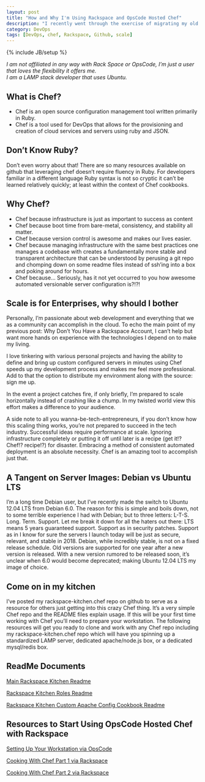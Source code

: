 ```yaml
---
layout: post
title: "How and Why I'm Using Rackspace and OpsCode Hosted Chef"
description: "I recently went through the exercise of migrating my old Debian servers on Rackspace configured using a shell script to the new Rackspace OpenCloud with OpsCode hosted Chef. This post outlines what Chef is, why I’ve chosen to utilize it, and provides a link and introduction to my github hosted rackspace-kitchen.chef repo"
category: DevOps
tags: [DevOps, chef, Rackspace, Github, scale]
---
```

{% include JB/setup %}

_I am not affiliated in any way with Rack Space or OpsCode, I’m just a user that loves the flexibility it offers me. <br/>I am a LAMP stack developer that uses Ubuntu._

What is Chef?
--------------
 - Chef is an open source configuration management tool written primarily in Ruby.
 - Chef is a tool used for DevOps that allows for the provisioning and creation of cloud services and servers using ruby and JSON.

Don’t Know Ruby?
--------------
Don’t even worry about that! There are so many resources available on github that leveraging chef doesn’t require fluency in Ruby. For developers familiar in a different language Ruby syntax is not so cryptic it can’t be learned relatively quickly; at least within the context of Chef cookbooks.

Why Chef?
--------------
 - Chef because infrastructure is just as important to success as content
 - Chef because boot time from bare-metal, consistency, and stability all matter.
 - Chef because version control is awesome and makes our lives easier.
 - Chef because managing infrastructure with the same best practices one manages a codebase with creates a fundamentally more stable and transparent architecture that can be understood by perusing a git repo and chomping down on some readme files instead of ssh’ing into a box and poking around for hours.
 - Chef because… Seriously, has it not yet occurred to you how awesome automated versionable server configuration is?!?!

Scale is for Enterprises, why should I bother
--------------
Personally, I’m passionate about web development and everything that we as a community can accomplish in the cloud.  To echo the main point of my previous post: Why Don’t You Have a Rackspace Account, I can’t help but want more hands on experience with the technologies I depend on to make my living.

I love tinkering with various personal projects and having the ability to define and bring up custom configured servers in minutes using Chef speeds up my development process and makes me feel more professional.  Add to that the option to distribute my environment along with the source: sign me up.

In the event a project catches fire, if only briefly, I’m prepared to scale horizontally instead of crashing like a chump.  In my twisted world view this effort makes a difference to your audience.

A side note to all you wanna-be-tech-entrepreneurs, if you don’t know how this scaling thing works, you’re not prepared to succeed in the tech industry.  Successful ideas require performance at scale.  Ignoring infrastructure completely or putting it off until later is a recipe (get it!? Chef!? recipe!?) for disaster.  Embracing a method of consistent automated deployment is an absolute necessity.  Chef is an amazing tool to accomplish just that.

A Tangent on Server Images: Debian vs Ubuntu LTS
--------------------------------------
I’m a long time Debian user, but I’ve recently made the switch to Ubuntu 12.04 LTS from Debian 6.0.  The reason for this is simple and boils down, not to some terrible experience I had with Debian; but to three letters: L-T-S.  Long.  Term.  Support.  Let me break it down for all the haters out there: LTS means 5 years guaranteed support.  Support as in security patches.  Support as in I know for sure the servers I launch today will be just as secure, relevant, and stable in 2018.  Debian, while incredibly stable, is not on a fixed release schedule.  Old versions are supported for one year after a new version is released.  With a new version rumored to be released soon, it’s unclear when 6.0 would become deprecated; making Ubuntu 12.04 LTS my image of choice.

Come on in my kitchen
----------------------
I’ve posted my rackspace-kitchen.chef repo on github to serve as a resource for others just getting into this crazy Chef thing.  It’s a very simple Chef repo and the README files explain usage.  If this will be your first time working with Chef you’ll need to prepare your workstation.  The following resources will get you ready to clone and work with any Chef repo including my rackspace-kitchen.chef repo which will have you spinning up a standardized LAMP server, dedicated apache/node.js box, or a dedicated mysql/redis box.

ReadMe Documents
-----------------
[Main Rackspace Kitchen Readme](https://github.com/MattSurabian/rackspace-kitchen.chef/blob/master/README.md)

[Rackspace Kitchen Roles Readme](https://github.com/MattSurabian/rackspace-kitchen.chef/tree/master/roles)

[Rackspace Kitchen Custom Apache Config Cookbook Readme](https://github.com/MattSurabian/rackspace-kitchen.chef/tree/master/cookbooks/custom-apache-config)


Resources to Start Using OpsCode Hosted Chef with Rackspace
----------------------------------------
[Setting Up Your Workstation via OpsCode](http://docs.opscode.com/install_workstation.html)

[Cooking With Chef Part 1 via Rackspace](http://devops.rackspace.com/cooking-with-chef.html#.UTQPdxk85uo)

[Cooking With Chef Part 2 via Rackspace](http://devops.rackspace.com/cooking-with-chef2.html#.UTQPhRk85uo)
